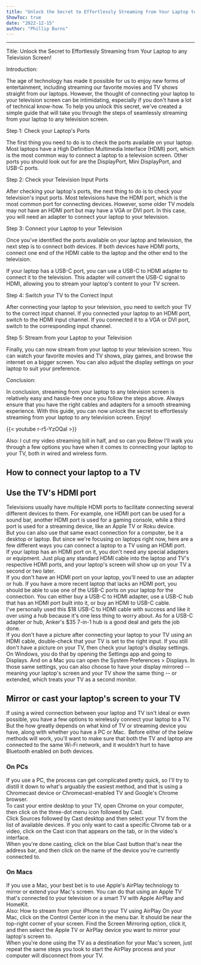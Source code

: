 ```yaml
---
title: "Unlock the Secret to Effortlessly Streaming from Your Laptop to any Television Screen!"
ShowToc: true 
date: "2022-12-15"
author: "Phillip Burns"
---
```

*****
Title: Unlock the Secret to Effortlessly Streaming from Your Laptop to any Television Screen!

Introduction:

The age of technology has made it possible for us to enjoy new forms of entertainment, including streaming our favorite movies and TV shows straight from our laptops. However, the thought of connecting your laptop to your television screen can be intimidating, especially if you don't have a lot of technical know-how. To help you unlock this secret, we've created a simple guide that will take you through the steps of seamlessly streaming from your laptop to any television screen.

Step 1: Check your Laptop's Ports 

The first thing you need to do is to check the ports available on your laptop. Most laptops have a High Definition Multimedia Interface (HDMI) port, which is the most common way to connect a laptop to a television screen. Other ports you should look out for are the DisplayPort, Mini DisplayPort, and USB-C ports.

Step 2: Check your Television Input Ports 

After checking your laptop's ports, the next thing to do is to check your television's input ports. Most televisions have the HDMI port, which is the most common port for connecting devices. However, some older TV models may not have an HDMI port but may have a VGA or DVI port. In this case, you will need an adapter to connect your laptop to your television.

Step 3: Connect your Laptop to your Television 

Once you've identified the ports available on your laptop and television, the next step is to connect both devices. If both devices have HDMI ports, connect one end of the HDMI cable to the laptop and the other end to the television. 

If your laptop has a USB-C port, you can use a USB-C to HDMI adapter to connect it to the television. This adapter will convert the USB-C signal to HDMI, allowing you to stream your laptop's content to your TV screen.

Step 4: Switch your TV to the Correct Input 

After connecting your laptop to your television, you need to switch your TV to the correct input channel. If you connected your laptop to an HDMI port, switch to the HDMI input channel. If you connected it to a VGA or DVI port, switch to the corresponding input channel.

Step 5: Stream from your Laptop to your Television 

Finally, you can now stream from your laptop to your television screen. You can watch your favorite movies and TV shows, play games, and browse the internet on a bigger screen. You can also adjust the display settings on your laptop to suit your preference.

Conclusion:

In conclusion, streaming from your laptop to any television screen is relatively easy and hassle-free once you follow the steps above. Always ensure that you have the right cables and adapters for a smooth streaming experience. With this guide, you can now unlock the secret to effortlessly streaming from your laptop to any television screen. Enjoy!

{{< youtube r-r5-YzOQaI >}} 



Also: I cut my video streaming bill in half, and so can you
Below I'll walk you through a few options you have when it comes to connecting your laptop to your TV, both in wired and wireless form.    

 
## How to connect your laptop to a TV
 
##    Use the TV's HDMI port   


Televisions usually have multiple HDMI ports to facilitate connecting several different devices to them. For example, one HDMI port can be used for a sound bar, another HDMI port is used for a gaming console, while a third port is used for a streaming device, like an Apple TV or Roku device.    
But you can also use that same exact connection for a computer, be it a desktop or laptop. But since we're focusing on laptops right now, here are a few different ways you can connect a laptop to a TV using an HDMI port.    
If your laptop has an HDMI port on it, you don't need any special adapters or equipment. Just plug any standard HDMI cable into the laptop and TV's respective HDMI ports, and your laptop's screen will show up on your TV a second or two later.    
If you don't have an HDMI port on your laptop, you'll need to use an adapter or hub. If you have a more recent laptop that lacks an HDMI port, you should be able to use one of the USB-C ports on your laptop for the connection. You can either buy a USB-C to HDMI adapter, use a USB-C hub that has an HDMI port built into it, or buy an HDMI to USB-C cable.    
I've personally used this $18 USB-C to HDMI cable with success and like it over using a hub because it's one less thing to worry about. As for a USB-C adapter or hub, Anker's $35 7-in-1 hub is a good deal and gets the job done.   
If you don't have a picture after connecting your laptop to your TV using an HDMI cable, double-check that your TV is set to the right input. If you still don't have a picture on your TV, then check your laptop's display settings. 
On Windows, you do that by opening the Settings app and going to Displays. And on a Mac you can open the System Preferences > Displays. In those same settings, you can also choose to have your display mirrored -- meaning your laptop's screen and your TV show the same thing -- or extended, which treats your TV as a second monitor. 

 
##    Mirror or cast your laptop's screen to your TV   


If using a wired connection between your laptop and TV isn't ideal or even possible, you have a few options to wirelessly connect your laptop to a TV. But the how greatly depends on what kind of TV or streaming device you have, along with whether you have a PC or Mac. 
Before either of the below methods will work, you'll want to make sure that both the TV and laptop are connected to the same Wi-Fi network, and it wouldn't hurt to have Bluetooth enabled on both devices.    

 
### On PCs


If you use a PC, the process can get complicated pretty quick, so I'll try to distill it down to what's arguably the easiest method, and that is using a Chromecast device or Chromecast-enabled TV and Google's Chrome browser.    
To cast your entire desktop to your TV, open Chrome on your computer, then click on the three-dot menu icon followed by Cast. Click Sources followed by Cast desktop and then select your TV from the list of available devices. If you only want to cast a specific Chrome tab or a video, click on the Cast icon that appears on the tab, or in the video's interface.    
When you're done casting, click on the blue Cast button that's near the address bar, and then click on the name of the device you're currently connected to.    

 
### On Macs


If you use a Mac, your best bet is to use Apple's AirPlay technology to mirror or extend your Mac's screen. You can do that using an Apple TV that's connected to your television or a smart TV with Apple AirPlay and HomeKit.    
Also: How to stream from your iPhone to your TV using AirPlay
On your Mac, click on the Control Center icon in the menu bar. It should be near the top-right corner of your screen. Find the Screen Mirroring option, click it, and then select the Apple TV or AirPlay device you want to mirror your laptop's screen to.    
When you're done using the TV as a destination for your Mac's screen, just repeat the same steps you took to start the AirPlay process and your computer will disconnect from your TV.   




